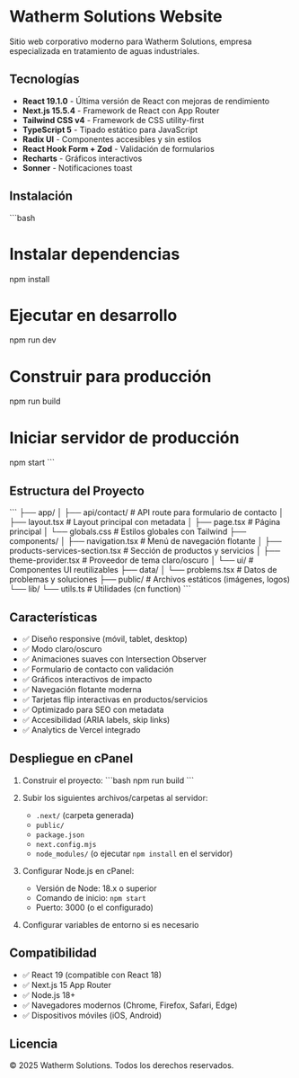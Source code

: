 # Watherm Solutions Website

Sitio web corporativo moderno para Watherm Solutions, empresa especializada en tratamiento de aguas industriales.

## Tecnologías

- **React 19.1.0** - Última versión de React con mejoras de rendimiento
- **Next.js 15.5.4** - Framework de React con App Router
- **Tailwind CSS v4** - Framework de CSS utility-first
- **TypeScript 5** - Tipado estático para JavaScript
- **Radix UI** - Componentes accesibles y sin estilos
- **React Hook Form + Zod** - Validación de formularios
- **Recharts** - Gráficos interactivos
- **Sonner** - Notificaciones toast

## Instalación

\`\`\`bash
# Instalar dependencias
npm install

# Ejecutar en desarrollo
npm run dev

# Construir para producción
npm run build

# Iniciar servidor de producción
npm start
\`\`\`

## Estructura del Proyecto

\`\`\`
├── app/
│   ├── api/contact/       # API route para formulario de contacto
│   ├── layout.tsx         # Layout principal con metadata
│   ├── page.tsx           # Página principal
│   └── globals.css        # Estilos globales con Tailwind
├── components/
│   ├── navigation.tsx     # Menú de navegación flotante
│   ├── products-services-section.tsx  # Sección de productos y servicios
│   ├── theme-provider.tsx # Proveedor de tema claro/oscuro
│   └── ui/                # Componentes UI reutilizables
├── data/
│   └── problems.tsx       # Datos de problemas y soluciones
├── public/                # Archivos estáticos (imágenes, logos)
└── lib/
    └── utils.ts           # Utilidades (cn function)
\`\`\`

## Características

- ✅ Diseño responsive (móvil, tablet, desktop)
- ✅ Modo claro/oscuro
- ✅ Animaciones suaves con Intersection Observer
- ✅ Formulario de contacto con validación
- ✅ Gráficos interactivos de impacto
- ✅ Navegación flotante moderna
- ✅ Tarjetas flip interactivas en productos/servicios
- ✅ Optimizado para SEO con metadata
- ✅ Accesibilidad (ARIA labels, skip links)
- ✅ Analytics de Vercel integrado

## Despliegue en cPanel

1. Construir el proyecto:
\`\`\`bash
npm run build
\`\`\`

2. Subir los siguientes archivos/carpetas al servidor:
   - `.next/` (carpeta generada)
   - `public/`
   - `package.json`
   - `next.config.mjs`
   - `node_modules/` (o ejecutar `npm install` en el servidor)

3. Configurar Node.js en cPanel:
   - Versión de Node: 18.x o superior
   - Comando de inicio: `npm start`
   - Puerto: 3000 (o el configurado)

4. Configurar variables de entorno si es necesario

## Compatibilidad

- ✅ React 19 (compatible con React 18)
- ✅ Next.js 15 App Router
- ✅ Node.js 18+
- ✅ Navegadores modernos (Chrome, Firefox, Safari, Edge)
- ✅ Dispositivos móviles (iOS, Android)

## Licencia

© 2025 Watherm Solutions. Todos los derechos reservados.

